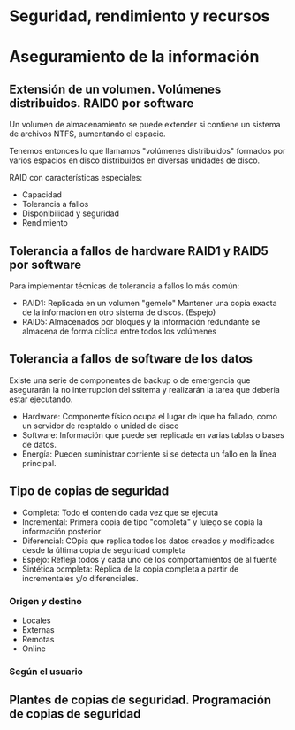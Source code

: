 # Seguridad, rendimiento y recursos

# Aseguramiento de la información

## Extensión de un volumen. Volúmenes distribuidos. RAID0 por software

Un volumen de almacenamiento se puede extender si contiene un sistema de archivos NTFS, aumentando el espacio.

Tenemos entonces lo que llamamos "volúmenes distribuidos" formados por varios espacios en disco distribuidos en diversas unidades de disco. 

RAID con características especiales:

- Capacidad
- Tolerancia a fallos
- Disponibilidad y seguridad
- Rendimiento

## Tolerancia a fallos de hardware RAID1 y RAID5 por software

Para implementar técnicas de tolerancia a fallos lo más común:

- RAID1: Replicada en un volumen "gemelo" Mantener una copia exacta de la información en otro sistema de discos. (Espejo)
- RAID5: Almacenados por bloques y la información redundante se almacena de forma cíclica entre todos los volúmenes

## Tolerancia a fallos de software de los datos

Existe una serie de componentes de backup o de emergencia que asegurarán la no interrupción del ssitema y realizarán la tarea que deberia estar ejecutando.

- Hardware: Componente físico ocupa el lugar de lque ha fallado, como un servidor de resptaldo o unidad de disco
- Software: Información que puede ser replicada en varias tablas o bases de datos.
- Energía: Pueden suministrar corriente si se detecta un fallo en la línea principal.

## Tipo de copias de seguridad

- Completa: Todo el contenido cada vez que se ejecuta
- Incremental: Primera copia de tipo "completa" y luiego se copia la información posterior
- Diferencial: COpia que replica todos los datos creados y modificados desde la última copia de seguridad completa
- Espejo: Refleja todos y cada uno de los comportamientos de al fuente
- Sintética ocmpleta: Réplica de la copia completa a partir de incrementales y/o diferenciales.

### Origen y destino

- Locales
- Externas
- Remotas
- Online

### Según el usuario

## Plantes de copias de seguridad. Programación de copias de seguridad


